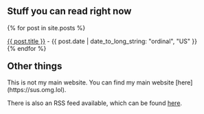 <audio autoplay loop preload="auto" src="https://litdevs.org/miiversel.mp3"></audio>
## Stuff you can read right now
{% for post in site.posts %}
<p style="margin:0;"><a href="{{ post.url }}">{{ post.title }}</a> - {{ post.date | date_to_long_string: "ordinal", "US" }}</p>
{% endfor %}

<h2 style="margin-top: 20px">Other things</h2>
This is not my main website. You can find my main website [here](https://sus.omg.lol).

There is also an RSS feed available, which can be found [here](https://blog.sus.omg.lol/feed.xml).
